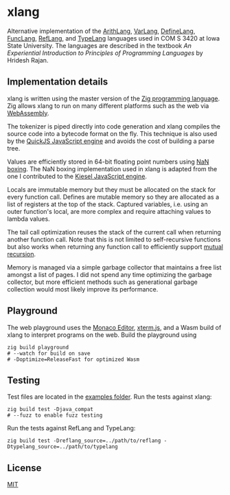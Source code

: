 # xlang

Alternative implementation of the [ArithLang](https://github.com/clayness/arithlang),
[VarLang](https://github.com/clayness/varlang), [DefineLang](https://github.com/clayness/definelang),
[FuncLang](https://github.com/clayness/funclang), [RefLang](https://github.com/clayness/reflang),
and [TypeLang](https://github.com/clayness/typelang) languages used in COM S
3420 at Iowa State University. The languages are described in the textbook _An
Experiential Introduction to Principles of Programming Languages_ by Hridesh
Rajan.

## Implementation details

xlang is written using the master version of the
[Zig programming language](https://ziglang.org/). Zig allows xlang to run on
many different platforms such as the web via
[WebAssembly](https://webassembly.org/).

The tokenizer is piped directly into code generation and xlang compiles the
source code into a bytecode format on the fly. This technique is also used by
the [QuickJS JavaScript engine](https://bellard.org/quickjs/quickjs.html#Bytecode)
and avoids the cost of building a parse tree.

Values are efficiently stored in 64-bit floating point numbers using
[NaN boxing](https://leonardschuetz.ch/blog/nan-boxing/). The NaN boxing
implementation used in xlang is adapted from the one I contributed to the
[Kiesel JavaScript engine](https://codeberg.org/kiesel-js/kiesel/pulls/37).

Locals are immutable memory but they must be allocated on the stack for every
function call. Defines are mutable memory so they are allocated as a list of
registers at the top of the stack. Captured variables, i.e. using an outer
function's local, are more complex and require attaching values to lambda
values.

The tail call optimization reuses the stack of the current call when returning
another function call. Note that this is not limited to self-recursive functions
but also works when returning any function call to efficiently support
[mutual recursion](https://wikipedia.org/wiki/Mutual_recursion).

Memory is managed via a simple garbage collector that maintains a free list
amongst a list of pages. I did not spend any time optimizing the garbage
collector, but more efficient methods such as generational garbage collection
would most likely improve its performance.

## Playground

The web playground uses the [Monaco Editor](https://microsoft.github.io/monaco-editor/),
[xterm.js](https://xtermjs.org/), and a Wasm build of xlang to interpret
programs on the web. Build the playground using

```
zig build playground
# --watch for build on save
# -Doptimize=ReleaseFast for optimized Wasm
```

## Testing

Test files are located in the [examples folder](./examples/). Run the tests
against xlang:

```
zig build test -Djava_compat
# --fuzz to enable fuzz testing
```

Run the tests against RefLang and TypeLang:

```
zig build test -Dreflang_source=../path/to/reflang -Dtypelang_source=../path/to/typelang
```

## License

[MIT](./LICENSE)
